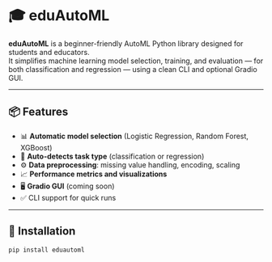# 🎓 eduAutoML

**eduAutoML** is a beginner-friendly AutoML Python library designed for students and educators.  
It simplifies machine learning model selection, training, and evaluation — for both classification and regression — using a clean CLI and optional Gradio GUI.

---

## 📦 Features

- 📊 **Automatic model selection** (Logistic Regression, Random Forest, XGBoost)
- 🧠 **Auto-detects task type** (classification or regression)
- ⚙️ **Data preprocessing**: missing value handling, encoding, scaling
- 📈 **Performance metrics and visualizations**
- 🖥️ **Gradio GUI** (coming soon)
- ✅ CLI support for quick runs

---

## 🔧 Installation

```bash
pip install eduautoml
